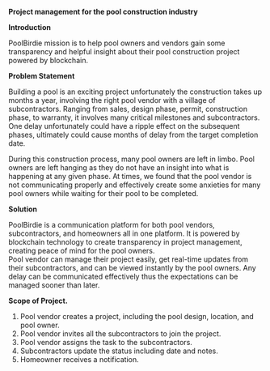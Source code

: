 **Project management for the pool construction industry**

**Introduction**

PoolBirdie mission is to help pool owners and vendors gain some transparency and helpful insight about their pool construction project powered by blockchain.

**Problem Statement**

Building a pool is an exciting project unfortunately the construction takes up months a year, involving the right pool vendor with a village of subcontractors. Ranging from sales, design phase, permit, construction phase, to warranty, it involves many critical milestones and subcontractors. One delay unfortunately could have a ripple effect on the subsequent phases, ultimately could cause months of delay from the target completion date. 

During this construction process, many pool owners are left in limbo. Pool owners are left hanging as they do not have an insight into what is happening at any given phase. At times, we found that the pool vendor is not communicating properly and effectively create some anxieties for many pool owners while waiting for their pool to be completed. 

**Solution**

PoolBirdie is a communication platform for both pool vendors, subcontractors, and homeowners all in one platform. 
It is powered by blockchain technology to create transparency in project management, creating peace of mind for the pool owners.  
Pool vendor can manage their project easily, get real-time updates from their subcontractors, and can be viewed instantly by the pool owners. Any delay can be communicated effectively thus the expectations can be managed sooner than later.  

**Scope of Project.**
1. Pool vendor creates a project, including the pool design, location, and pool owner.
2. Pool vendor invites all the subcontractors to join the project.
3. Pool vendor assigns the task to the subcontractors.
4. Subcontractors update the status including date and notes.
5. Homeowner receives a notification.
